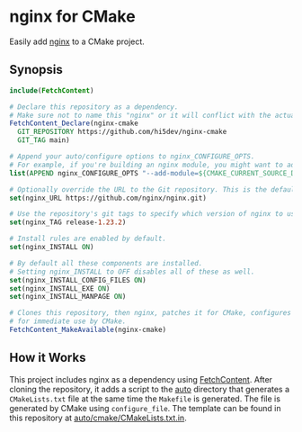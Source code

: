 # nginx for CMake

Easily add [nginx](https://nginx.org/) to a CMake project.

## Synopsis

```cmake
include(FetchContent)

# Declare this repository as a dependency.
# Make sure not to name this "nginx" or it will conflict with the actual nginx dependency.
FetchContent_Declare(nginx-cmake
  GIT_REPOSITORY https://github.com/hi5dev/nginx-cmake
  GIT_TAG main)

# Append your auto/configure options to nginx_CONFIGURE_OPTS.
# For example, if you're building an nginx module, you might want to add something like this:
list(APPEND nginx_CONFIGURE_OPTS "--add-module=${CMAKE_CURRENT_SOURCE_DIR}/src")

# Optionally override the URL to the Git repository. This is the default:
set(nginx_URL https://github.com/nginx/nginx.git)

# Use the repository's git tags to specify which version of nginx to use. This is the default:
set(nginx_TAG release-1.23.2)

# Install rules are enabled by default.
set(nginx_INSTALL ON)

# By default all these components are installed.
# Setting nginx_INSTALL to OFF disables all of these as well.
set(nginx_INSTALL_CONFIG_FILES ON)
set(nginx_INSTALL_EXE ON)
set(nginx_INSTALL_MANPAGE ON)

# Clones this repository, then nginx, patches it for CMake, configures it, and makes it available
# for immediate use by CMake.
FetchContent_MakeAvailable(nginx-cmake)
```

## How it Works

This project includes nginx as a dependency using [FetchContent]. After cloning the repository, it
adds a script to the [auto] directory that generates a `CMakeLists.txt` file at the same time
the `Makefile` is generated. The file is generated by CMake using `configure_file`. The template
can be found in this repository at [auto/cmake/CMakeLists.txt.in].

<!-- External Links -->
[FetchContent]: https://cmake.org/cmake/help/latest/module/FetchContent.html
[auto]: https://github.com/nginx/nginx/tree/master/auto
[auto/configure]: https://github.com/nginx/nginx/blob/master/auto/configure

<!-- Project Links -->
[auto/cmake/CMakeLists.txt.in]: https://github.com/hi5dev/nginx-cmake/blob/main/auto/cmake/CMakeLists.txt.in

